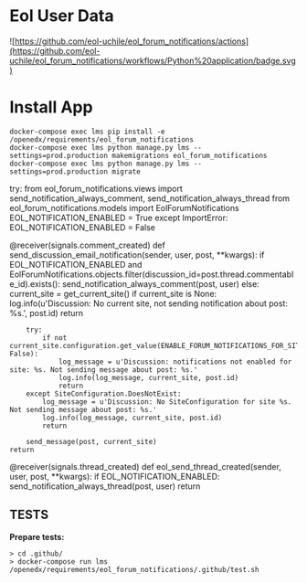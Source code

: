 # Eol User Data

![https://github.com/eol-uchile/eol_forum_notifications/actions](https://github.com/eol-uchile/eol_forum_notifications/workflows/Python%20application/badge.svg)


# Install App

    docker-compose exec lms pip install -e /openedx/requirements/eol_forum_notifications
    docker-compose exec lms python manage.py lms --settings=prod.production makemigrations eol_forum_notifications
    docker-compose exec lms python manage.py lms --settings=prod.production migrate

try:
    from eol_forum_notifications.views import send_notification_always_comment, send_notification_always_thread
    from eol_forum_notifications.models import EolForumNotifications
    EOL_NOTIFICATION_ENABLED = True
except ImportError:
    EOL_NOTIFICATION_ENABLED = False

@receiver(signals.comment_created)
def send_discussion_email_notification(sender, user, post, **kwargs):
    if EOL_NOTIFICATION_ENABLED and EolForumNotifications.objects.filter(discussion_id=post.thread.commentable_id).exists():
        send_notification_always_comment(post, user)
    else:
        current_site = get_current_site()
        if current_site is None:
            log.info(u'Discussion: No current site, not sending notification about post: %s.', post.id)
            return

        try:
            if not current_site.configuration.get_value(ENABLE_FORUM_NOTIFICATIONS_FOR_SITE_KEY, False):
                log_message = u'Discussion: notifications not enabled for site: %s. Not sending message about post: %s.'
                log.info(log_message, current_site, post.id)
                return
        except SiteConfiguration.DoesNotExist:
            log_message = u'Discussion: No SiteConfiguration for site %s. Not sending message about post: %s.'
            log.info(log_message, current_site, post.id)
            return

        send_message(post, current_site)
    return

@receiver(signals.thread_created)
def eol_send_thread_created(sender, user, post, **kwargs):
    if EOL_NOTIFICATION_ENABLED:
        send_notification_always_thread(post, user)
    return

## TESTS
**Prepare tests:**

    > cd .github/
    > docker-compose run lms /openedx/requirements/eol_forum_notifications/.github/test.sh
